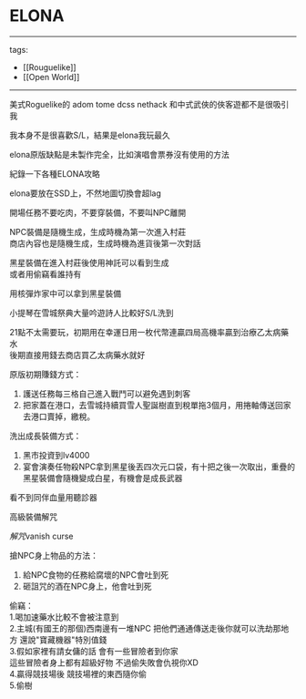 # ELONA

---
tags:
  - [[Rouguelike]]
  - [[Open World]]
---

美式Roguelike的 adom tome dcss nethack 和中式武俠的俠客遊都不是很吸引我  

我本身不是很喜歡S/L，結果是elona我玩最久  

elona原版缺點是未製作完全，比如演唱會票券沒有使用的方法  


紀錄一下各種ELONA攻略  

elona要放在SSD上，不然地圖切換會超lag  

開場任務不要吃肉，不要穿裝備，不要叫NPC離開  

NPC裝備是隨機生成，生成時機為第一次進入村莊  
商店內容也是隨機生成，生成時機為進貨後第一次對話  

黑星裝備在進入村莊後使用神託可以看到生成  
或者用偷竊看誰持有  

用核彈炸家中可以拿到黑星裝備  

小提琴在雪城祭典大量吟遊詩人比較好S/L洗到  

21點不太需要玩，初期用在幸運日用一枚代幣連贏四局高機率贏到治療乙太病藥水  
後期直接用錢去商店買乙太病藥水就好  


原版初期賺錢方式：  
1. 護送任務每三格自己進入戰鬥可以避免遇到刺客  
2. 把家蓋在港口，去雪城持續買雪人聖誕樹直到稅單拖3個月，用捲軸傳送回家去港口賣掉，繳稅。  

洗出成長裝備方式：  
1. 黑市投資到lv4000  
2. 宴會演奏任物殺NPC拿到黑星後丟四次元口袋，有十把之後一次取出，重疊的黑星裝備會隨機變成白星，有機會是成長武器  


看不到同伴血量用聽診器  

高級裝備解咒  

*解咒*vanish curse  

  

搶NPC身上物品的方法：  

1. 給NPC食物的任務給腐壞的NPC會吐到死
2. 砸詛咒的酒在NPC身上，他會吐到死  

偷竊：  
1.喝加速藥水比較不會被注意到  
2.主城(有國王的那個)西南邊有一堆NPC 把他們通通傳送走後你就可以洗劫那地方 還說"寶藏機器"特別值錢  
3.假如家裡有請女傭的話 會有一些冒險者到你家  
這些冒險者身上都有超級好物 不過偷失敗會仇視你XD  
4.贏得競技場後 競技場裡的東西隨你偷  
5.偷樹  